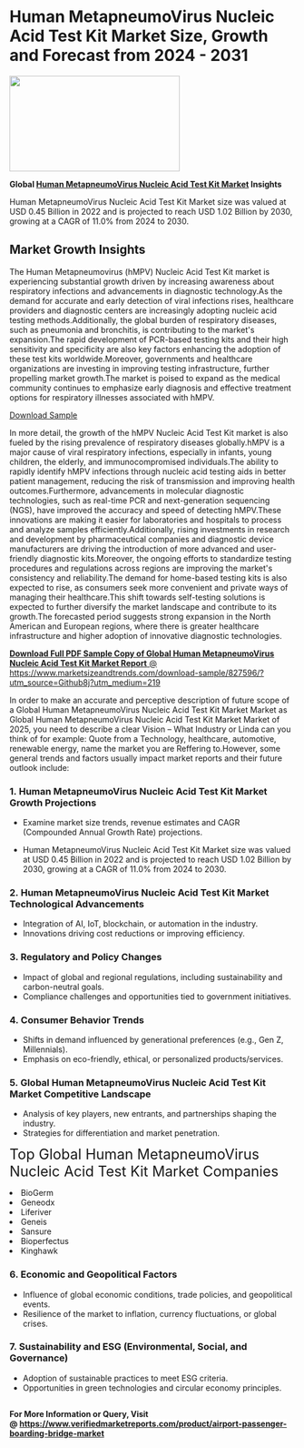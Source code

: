 <H1>Human MetapneumoVirus Nucleic Acid Test Kit Market Size, Growth and Forecast from 2024 - 2031</H1><img class="aligncenter size-medium wp-image-584254" src="https://thirdeyenews.in/wp-content/uploads/2024/09/Global-Market-Research-300x168.jpeg" alt="" width="300" height="168" /><p><strong>Global&nbsp;<a href="https://www.marketsizeandtrends.com/download-sample/827596/?utm_source=Github8j?utm_medium=219">Human MetapneumoVirus Nucleic Acid Test Kit Market</a> Insights</strong></p><p>Human MetapneumoVirus Nucleic Acid Test Kit Market size was valued at USD 0.45 Billion in 2022 and is projected to reach USD 1.02 Billion by 2030, growing at a CAGR of 11.0% from 2024 to 2030.</p><p><h2>Market Growth Insights</h2> <p>The Human Metapneumovirus (hMPV) Nucleic Acid Test Kit market is experiencing substantial growth driven by increasing awareness about respiratory infections and advancements in diagnostic technology.As the demand for accurate and early detection of viral infections rises, healthcare providers and diagnostic centers are increasingly adopting nucleic acid testing methods.Additionally, the global burden of respiratory diseases, such as pneumonia and bronchitis, is contributing to the market's expansion.The rapid development of PCR-based testing kits and their high sensitivity and specificity are also key factors enhancing the adoption of these test kits worldwide.Moreover, governments and healthcare organizations are investing in improving testing infrastructure, further propelling market growth.The market is poised to expand as the medical community continues to emphasize early diagnosis and effective treatment options for respiratory illnesses associated with hMPV.</p> <p><a href="#">Download Sample</a></p> <p>In more detail, the growth of the hMPV Nucleic Acid Test Kit market is also fueled by the rising prevalence of respiratory diseases globally.hMPV is a major cause of viral respiratory infections, especially in infants, young children, the elderly, and immunocompromised individuals.The ability to rapidly identify hMPV infections through nucleic acid testing aids in better patient management, reducing the risk of transmission and improving health outcomes.Furthermore, advancements in molecular diagnostic technologies, such as real-time PCR and next-generation sequencing (NGS), have improved the accuracy and speed of detecting hMPV.These innovations are making it easier for laboratories and hospitals to process and analyze samples efficiently.Additionally, rising investments in research and development by pharmaceutical companies and diagnostic device manufacturers are driving the introduction of more advanced and user-friendly diagnostic kits.Moreover, the ongoing efforts to standardize testing procedures and regulations across regions are improving the market's consistency and reliability.The demand for home-based testing kits is also expected to rise, as consumers seek more convenient and private ways of managing their healthcare.This shift towards self-testing solutions is expected to further diversify the market landscape and contribute to its growth.The forecasted period suggests strong expansion in the North American and European regions, where there is greater healthcare infrastructure and higher adoption of innovative diagnostic technologies.</p> <p><a href="#"></p><p><span class=""><strong>Download Full PDF Sample Copy of Global Human MetapneumoVirus Nucleic Acid Test Kit Market Report</strong> @ <a href="https://www.marketsizeandtrends.com/download-sample/827596/?utm_source=Github8j?utm_medium=219" target="_blank">https://www.marketsizeandtrends.com/download-sample/827596/?utm_source=Github8j?utm_medium=219</a></span></p><p>In order to make an accurate and perceptive description of future scope of a Global&nbsp;Human MetapneumoVirus Nucleic Acid Test Kit Market Market as Global&nbsp;Human MetapneumoVirus Nucleic Acid Test Kit Market Market of 2025, you need to describe a clear Vision &ndash; What Industry or Linda can you think of for example: Quote from a Technology, healthcare, automotive, renewable energy, name the market you are Reffering to.However, some general trends and factors usually impact market reports and their future outlook include:</p><h3>1.&nbsp;<strong>Human MetapneumoVirus Nucleic Acid Test Kit Market Growth Projections</strong></h3><ul><li>Examine market size trends, revenue estimates and CAGR (Compounded Annual Growth Rate) projections.</li><li><p>Human MetapneumoVirus Nucleic Acid Test Kit Market size was valued at USD 0.45 Billion in 2022 and is projected to reach USD 1.02 Billion by 2030, growing at a CAGR of 11.0% from 2024 to 2030.</p></li></ul><h3>2.&nbsp;<strong>Human MetapneumoVirus Nucleic Acid Test Kit Market Technological Advancements</strong></h3><ul><li>Integration of AI, IoT, blockchain, or automation in the industry.</li><li>Innovations driving cost reductions or improving efficiency.</li></ul><h3>3.&nbsp;<strong>Regulatory and Policy Changes</strong></h3><ul><li>Impact of global and regional regulations, including sustainability and carbon-neutral goals.</li><li>Compliance challenges and opportunities tied to government initiatives.</li></ul><h3>4.&nbsp;<strong>Consumer Behavior Trends</strong></h3><ul><li>Shifts in demand influenced by generational preferences (e.g., Gen Z, Millennials).</li><li>Emphasis on eco-friendly, ethical, or personalized products/services.</li></ul><h3>5.&nbsp;<strong>Global Human MetapneumoVirus Nucleic Acid Test Kit Market Competitive Landscape</strong></h3><ul><li>Analysis of key players, new entrants, and partnerships shaping the industry.</li><li>Strategies for differentiation and market penetration.</li></ul><p data-pm-slice="1 1 []"><span style="color: inherit; font-family: inherit; font-size: 25px;">Top Global Human MetapneumoVirus Nucleic Acid Test Kit Market Companies</span></p><div class="" data-test-id=""><p><li>BioGerm</li><li> Geneodx</li><li> Liferiver</li><li> Geneis</li><li> Sansure</li><li> Bioperfectus</li><li> Kinghawk</li></p></div><h3>6.&nbsp;<strong>Economic and Geopolitical Factors</strong></h3><ul><li>Influence of global economic conditions, trade policies, and geopolitical events.</li><li>Resilience of the market to inflation, currency fluctuations, or global crises.</li></ul><h3>7.&nbsp;<strong>Sustainability and ESG (Environmental, Social, and Governance)</strong></h3><ul><li>Adoption of sustainable practices to meet ESG criteria.</li><li>Opportunities in green technologies and circular economy principles.</li></ul><h2><strong style="font-size: 14px;">For More Information or Query, Visit @&nbsp;</strong><a style="background-color: #ffffff; font-size: 14px;" href="https://www.marketsizeandtrends.com/report/human-metapneumovirus-nucleic-acid-test-kit-market/" target="_blank">https://www.verifiedmarketreports.com/product/airport-passenger-boarding-bridge-market</a></h2>